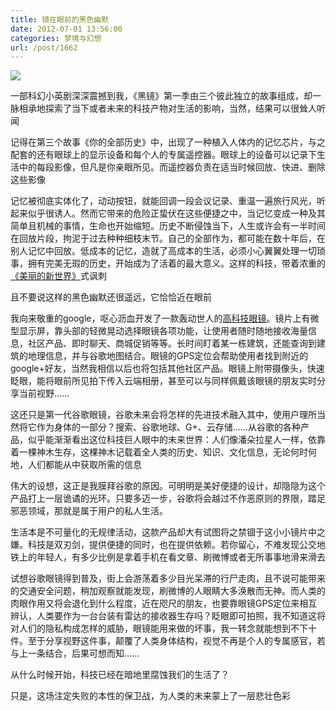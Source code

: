 ```yaml
---
title: 镜在眼前的黑色幽默
date: 2012-07-01 13:56:00
categories: 梦境与幻想
url: /post/1662
---
```


[![](http://qiniu.colacdn.com/img/posts/2012-07/07-01/1.jpg)](http://movie.douban.com/subject/7054120/)

一部科幻小英剧深深震撼到我，《黑镜》第一季由三个彼此独立的故事组成，却一脉相承地探索了当下或者未来的科技产物对生活的影响，当然，结果可以很耸人听闻

记得在第三个故事《你的全部历史》中，出现了一种植入人体内的记忆芯片，与之配套的还有眼球上的显示设备和每个人的专属遥控器。眼球上的设备可以记录下生活中的每段影像，但凡是你亲眼所见。而遥控器负责在适当时候回放、快进、删除这些影像

记忆被彻底实体化了，动动按钮，就能回调一段会议记录、重温一遍旅行风光，听起来似乎很诱人。然而它带来的危险正蛰伏在这些便捷之中，当记忆变成一种及其简单且机械的事情，生命也开始缩短。历史不断侵蚀当下，人生或许会有一半时间在回放片段，拘泥于过去种种细枝末节。自己的全部作为，都可能在数十年后，在别人记忆中回放。低成本的记忆，造就了高成本的生活，必须小心翼翼处理一切琐事，拥有完美无瑕的历史，开始成为了活着的最大意义。这样的科技，带着浓重的[《美丽的新世界》](http://book.douban.com/subject/4872919/)式讽刺

且不要说这样的黑色幽默还很遥远，它恰恰近在眼前

我向来敬重的google，呕心沥血开发了一款轰动世人的[高科技眼镜](http://www.hudong.com/wiki/%E8%B0%B7%E6%AD%8C%E7%9C%BC%E9%95%9C)。镜片上有微型显示屏，靠头部的轻微晃动选择眼镜各项功能，让使用者随时随地接收海量信息，社区产品、即时聊天、商城促销等等。长时间盯着某一栋建筑，还能查询到建筑的地理信息，并与谷歌地图结合。眼镜的GPS定位会帮助使用者找到附近的google+好友，当然我相信以后也将包括其他社区产品。眼镜上附带摄像头，快速眨眼，能将眼前所见拍下传入云端相册，甚至可以与同样佩戴该眼镜的朋友实时分享当前视野……

这还只是第一代谷歌眼镜，谷歌未来会将怎样的先进技术融入其中，使用户理所当然将它作为身体的一部分？搜索、谷歌地球、G+、云存储……从谷歌的各种产品，似乎能渐渐看出这位科技巨人眼中的未来世界：人们像潘朵拉星人一样，依靠着一棵神木生存，这棵神木记载着全人类的历史、知识、文化信息，无论何时何地，人们都能从中获取所需的信息

伟大的设想，这正是我膜拜谷歌的原因。可明明是美好便捷的设计，却隐隐为这个产品打上一层诡谲的光环。只要多迈一步，谷歌将会越过不作恶原则的界限，踏足邪恶领域，那就是属于用户的私人生活。

生活本是不可量化的无规律活动，这款产品却大有试图将之禁锢于这小小镜片中之嫌。科技是双刃剑，提供便捷的同时，也在提供依赖。若你留心，不难发现公交地铁上的年轻人，有多少比例是拿着手机在看文章、刷微博或者无所事事地滑来滑去

试想谷歌眼镜得到普及，街上会游荡着多少目光呆滞的行尸走肉，且不说可能带来的交通安全问题，稍加观察就能发现，刷微博的人眼睛大多涣散而无神。而人类的肉眼作用又将会退化到什么程度，近在咫尺的朋友，也要靠眼镜GPS定位来相互辨认，人类要作为一台台装有雷达的接收器生存吗？眨眼即可拍照，我不知道这将对人们的隐私构成怎样的威胁，眼镜能用来做的坏事，我一转念就能想到不下十件。至于分享视野这件事，颠覆了人类身体结构，视觉不再是个人的专属感官，若与上一条结合，后果可想而知……

从什么时候开始，科技已经在暗地里腐蚀我们的生活了？

只是，这场注定失败的本性的保卫战，为人类的未来蒙上了一层悲壮色彩